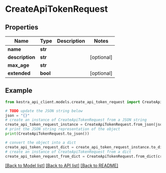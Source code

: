 # CreateApiTokenRequest


## Properties

Name | Type | Description | Notes
------------ | ------------- | ------------- | -------------
**name** | **str** |  | 
**description** | **str** |  | [optional] 
**max_age** | **str** |  | 
**extended** | **bool** |  | [optional] 

## Example

```python
from kestra_api_client.models.create_api_token_request import CreateApiTokenRequest

# TODO update the JSON string below
json = "{}"
# create an instance of CreateApiTokenRequest from a JSON string
create_api_token_request_instance = CreateApiTokenRequest.from_json(json)
# print the JSON string representation of the object
print(CreateApiTokenRequest.to_json())

# convert the object into a dict
create_api_token_request_dict = create_api_token_request_instance.to_dict()
# create an instance of CreateApiTokenRequest from a dict
create_api_token_request_from_dict = CreateApiTokenRequest.from_dict(create_api_token_request_dict)
```
[[Back to Model list]](../README.md#documentation-for-models) [[Back to API list]](../README.md#documentation-for-api-endpoints) [[Back to README]](../README.md)


